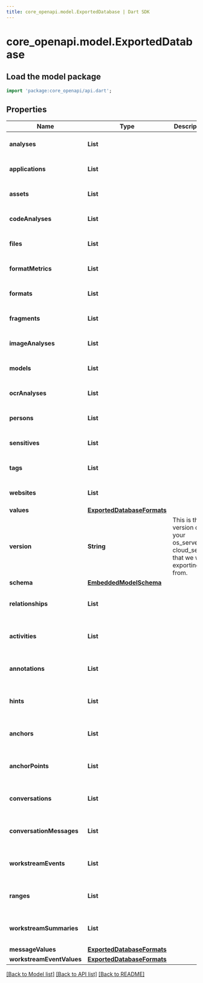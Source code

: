 ```yaml
---
title: core_openapi.model.ExportedDatabase | Dart SDK
---
```


# core_openapi.model.ExportedDatabase

## Load the model package
```dart
import 'package:core_openapi/api.dart';
```

## Properties
Name | Type | Description | Notes
------------ | ------------- | ------------- | -------------
**analyses** | **List<int>** |  | [default to const []]
**applications** | **List<int>** |  | [default to const []]
**assets** | **List<int>** |  | [default to const []]
**codeAnalyses** | **List<int>** |  | [default to const []]
**files** | **List<int>** |  | [default to const []]
**formatMetrics** | **List<int>** |  | [default to const []]
**formats** | **List<int>** |  | [default to const []]
**fragments** | **List<int>** |  | [default to const []]
**imageAnalyses** | **List<int>** |  | [default to const []]
**models** | **List<int>** |  | [default to const []]
**ocrAnalyses** | **List<int>** |  | [default to const []]
**persons** | **List<int>** |  | [default to const []]
**sensitives** | **List<int>** |  | [default to const []]
**tags** | **List<int>** |  | [default to const []]
**websites** | **List<int>** |  | [default to const []]
**values** | [**ExportedDatabaseFormats**](ExportedDatabaseFormats.md) |  | 
**version** | **String** | This is the version of your os_server or cloud_server that we we exporting from. | 
**schema** | [**EmbeddedModelSchema**](EmbeddedModelSchema.md) |  | [optional] 
**relationships** | **List<int>** |  | [optional] [default to const []]
**activities** | **List<int>** |  | [optional] [default to const []]
**annotations** | **List<int>** |  | [optional] [default to const []]
**hints** | **List<int>** |  | [optional] [default to const []]
**anchors** | **List<int>** |  | [optional] [default to const []]
**anchorPoints** | **List<int>** |  | [optional] [default to const []]
**conversations** | **List<int>** |  | [optional] [default to const []]
**conversationMessages** | **List<int>** |  | [optional] [default to const []]
**workstreamEvents** | **List<int>** |  | [optional] [default to const []]
**ranges** | **List<int>** |  | [optional] [default to const []]
**workstreamSummaries** | **List<int>** |  | [optional] [default to const []]
**messageValues** | [**ExportedDatabaseFormats**](ExportedDatabaseFormats.md) |  | [optional] 
**workstreamEventValues** | [**ExportedDatabaseFormats**](ExportedDatabaseFormats.md) |  | [optional] 

[[Back to Model list]](../README.md#documentation-for-models) [[Back to API list]](../README.md#documentation-for-api-endpoints) [[Back to README]](../README.md)


